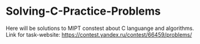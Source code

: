 # Solving-C-Practice-Problems

Here will be solutions to MIPT constest about C languange and algorithms.
Link for task-website: https://contest.yandex.ru/contest/66459/problems/
